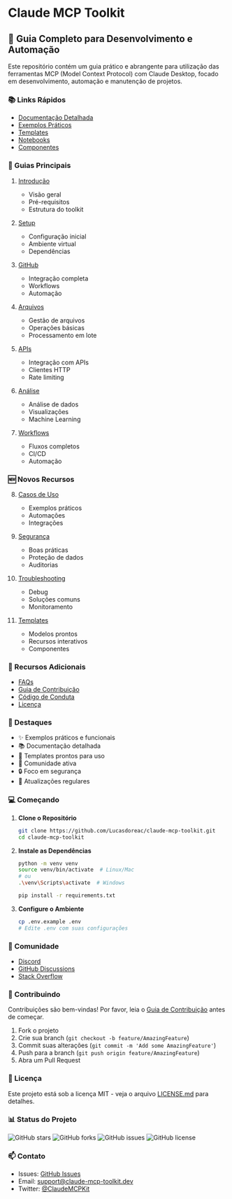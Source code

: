 # Claude MCP Toolkit

## 🚀 Guia Completo para Desenvolvimento e Automação

Este repositório contém um guia prático e abrangente para utilização das ferramentas MCP (Model Context Protocol) com Claude Desktop, focado em desenvolvimento, automação e manutenção de projetos.

### 📚 Links Rápidos

- [Documentação Detalhada](docs/guia-detalhado/)
- [Exemplos Práticos](examples/)
- [Templates](templates/)
- [Notebooks](notebooks/)
- [Componentes](components/)

### 🔧 Guias Principais

1. [Introdução](docs/guia-detalhado/01-introducao.md)
   - Visão geral
   - Pré-requisitos
   - Estrutura do toolkit

2. [Setup](docs/guia-detalhado/02-setup.md)
   - Configuração inicial
   - Ambiente virtual
   - Dependências

3. [GitHub](docs/guia-detalhado/03-github.md)
   - Integração completa
   - Workflows
   - Automação

4. [Arquivos](docs/guia-detalhado/04-arquivos.md)
   - Gestão de arquivos
   - Operações básicas
   - Processamento em lote

5. [APIs](docs/guia-detalhado/05-apis.md)
   - Integração com APIs
   - Clientes HTTP
   - Rate limiting

6. [Análise](docs/guia-detalhado/06-analise.md)
   - Análise de dados
   - Visualizações
   - Machine Learning

7. [Workflows](docs/guia-detalhado/07-workflows.md)
   - Fluxos completos
   - CI/CD
   - Automação

### 🆕 Novos Recursos

8. [Casos de Uso](docs/guia-detalhado/08-casos-uso.md)
   - Exemplos práticos
   - Automações
   - Integrações

9. [Segurança](docs/guia-detalhado/09-seguranca.md)
   - Boas práticas
   - Proteção de dados
   - Auditorias

10. [Troubleshooting](docs/guia-detalhado/10-troubleshooting.md)
    - Debug
    - Soluções comuns
    - Monitoramento

11. [Templates](docs/guia-detalhado/11-templates.md)
    - Modelos prontos
    - Recursos interativos
    - Componentes

### 🎯 Recursos Adicionais

- [FAQs](docs/faq.md)
- [Guia de Contribuição](CONTRIBUTING.md)
- [Código de Conduta](CODE_OF_CONDUCT.md)
- [Licença](LICENSE.md)

### 🌟 Destaques

- ✨ Exemplos práticos e funcionais
- 📚 Documentação detalhada
- 🔧 Templates prontos para uso
- 🤝 Comunidade ativa
- 🔒 Foco em segurança
- 🚀 Atualizações regulares

### 💻 Começando

1. **Clone o Repositório**
   ```bash
   git clone https://github.com/Lucasdoreac/claude-mcp-toolkit.git
   cd claude-mcp-toolkit
   ```

2. **Instale as Dependências**
   ```bash
   python -m venv venv
   source venv/bin/activate  # Linux/Mac
   # ou
   .\venv\Scripts\activate  # Windows
   
   pip install -r requirements.txt
   ```

3. **Configure o Ambiente**
   ```bash
   cp .env.example .env
   # Edite .env com suas configurações
   ```

### 👥 Comunidade

- [Discord](https://discord.gg/claude-mcp-toolkit)
- [GitHub Discussions](https://github.com/Lucasdoreac/claude-mcp-toolkit/discussions)
- [Stack Overflow](https://stackoverflow.com/questions/tagged/claude-mcp-toolkit)

### 🤝 Contribuindo

Contribuições são bem-vindas! Por favor, leia o [Guia de Contribuição](CONTRIBUTING.md) antes de começar.

1. Fork o projeto
2. Crie sua branch (`git checkout -b feature/AmazingFeature`)
3. Commit suas alterações (`git commit -m 'Add some AmazingFeature'`)
4. Push para a branch (`git push origin feature/AmazingFeature`)
5. Abra um Pull Request

### 📝 Licença

Este projeto está sob a licença MIT - veja o arquivo [LICENSE.md](LICENSE.md) para detalhes.

### 📊 Status do Projeto

![GitHub stars](https://img.shields.io/github/stars/Lucasdoreac/claude-mcp-toolkit)
![GitHub forks](https://img.shields.io/github/forks/Lucasdoreac/claude-mcp-toolkit)
![GitHub issues](https://img.shields.io/github/issues/Lucasdoreac/claude-mcp-toolkit)
![GitHub license](https://img.shields.io/github/license/Lucasdoreac/claude-mcp-toolkit)

### 📫 Contato

- Issues: [GitHub Issues](https://github.com/Lucasdoreac/claude-mcp-toolkit/issues)
- Email: support@claude-mcp-toolkit.dev
- Twitter: [@ClaudeMCPKit](https://twitter.com/ClaudeMCPKit)